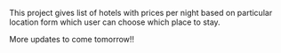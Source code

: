 This project gives list of hotels with prices per night based on particular location form which user can choose which place to stay.

More updates to come tomorrow!!